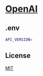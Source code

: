 # [OpenAI](https://platform.openai.com/docs/quickstart/build-your-application)

## .env

```sh
API_VERSION=
```

## License

[MIT](./LICENSE)
